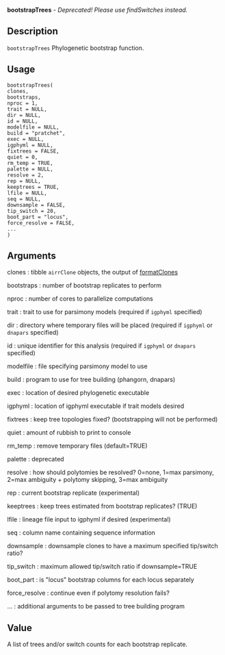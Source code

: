 **bootstrapTrees** - *Deprecated! Please use findSwitches instead.*

Description
--------------------

`bootstrapTrees` Phylogenetic bootstrap function.


Usage
--------------------
```
bootstrapTrees(
clones,
bootstraps,
nproc = 1,
trait = NULL,
dir = NULL,
id = NULL,
modelfile = NULL,
build = "pratchet",
exec = NULL,
igphyml = NULL,
fixtrees = FALSE,
quiet = 0,
rm_temp = TRUE,
palette = NULL,
resolve = 2,
rep = NULL,
keeptrees = TRUE,
lfile = NULL,
seq = NULL,
downsample = FALSE,
tip_switch = 20,
boot_part = "locus",
force_resolve = FALSE,
...
)
```

Arguments
-------------------

clones
:   tibble `airrClone` objects, the output of 
[formatClones](formatClones.md)

bootstraps
:   number of bootstrap replicates to perform

nproc
:   number of cores to parallelize computations

trait
:   trait to use for parsimony models (required if 
`igphyml` specified)

dir
:   directory where temporary files will be placed (required
if `igphyml` or `dnapars` specified)

id
:   unique identifier for this analysis (required if 
`igphyml` or `dnapars` specified)

modelfile
:   file specifying parsimony model to use

build
:   program to use for tree building (phangorn, dnapars)

exec
:   location of desired phylogenetic executable

igphyml
:   location of igphyml executable if trait models desired

fixtrees
:   keep tree topologies fixed?
(bootstrapping will not be performed)

quiet
:   amount of rubbish to print to console

rm_temp
:   remove temporary files (default=TRUE)

palette
:   deprecated

resolve
:   how should polytomies be resolved? 
0=none, 1=max parsimony, 2=max ambiguity + polytomy skipping,
3=max ambiguity

rep
:   current bootstrap replicate (experimental)

keeptrees
:   keep trees estimated from bootstrap replicates? (TRUE)

lfile
:   lineage file input to igphyml if desired (experimental)

seq
:   column name containing sequence information

downsample
:   downsample clones to have a maximum specified tip/switch ratio?

tip_switch
:   maximum allowed tip/switch ratio if downsample=TRUE

boot_part
:   is  "locus" bootstrap columns for each locus separately

force_resolve
:   continue even if polytomy resolution fails?

...
:   additional arguments to be passed to tree building program




Value
-------------------

A list of trees and/or switch counts for each bootstrap replicate.









